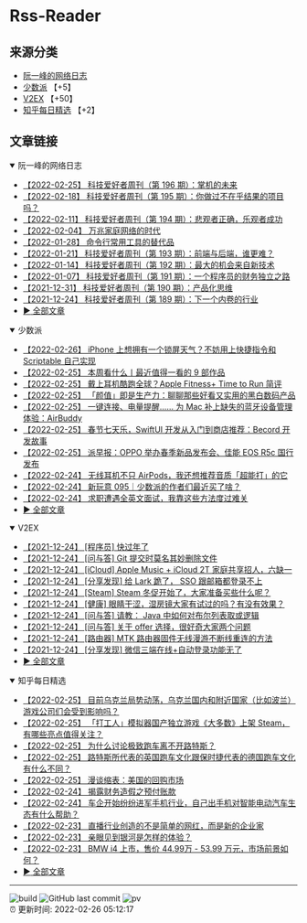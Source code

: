 # Rss-Reader

## 来源分类

* [阮一峰的网络日志](#阮一峰的网络日志)
* [少数派](#少数派) 【+5】
* [V2EX](#V2EX) 【+50】
* [知乎每日精选](#知乎每日精选) 【+2】

## 文章链接

<details open>
    <summary id="阮一峰的网络日志">
     阮一峰的网络日志
    </summary>


* [【2022-02-25】 科技爱好者周刊（第 196 期）：掌机的未来](http://www.ruanyifeng.com/blog/2022/02/weekly-issue-196.html)
* [【2022-02-18】 科技爱好者周刊（第 195 期）：你做过不在乎结果的项目吗？](http://www.ruanyifeng.com/blog/2022/02/weekly-issue-195.html)
* [【2022-02-11】 科技爱好者周刊（第 194 期）：悲观者正确，乐观者成功](http://www.ruanyifeng.com/blog/2022/02/weekly-issue-194.html)
* [【2022-02-04】 万兆家庭网络的时代](http://www.ruanyifeng.com/blog/2022/02/10g-ethernet.html)
* [【2022-01-28】 命令行常用工具的替代品](http://www.ruanyifeng.com/blog/2022/01/cli-alternative-tools.html)
* [【2022-01-21】 科技爱好者周刊（第 193 期）：前端与后端，谁更难？](http://www.ruanyifeng.com/blog/2022/01/weekly-issue-193.html)
* [【2022-01-14】 科技爱好者周刊（第 192 期）：最大的机会来自新技术](http://www.ruanyifeng.com/blog/2022/01/weekly-issue-192.html)
* [【2022-01-07】 科技爱好者周刊（第 191 期）：一个程序员的财务独立之路](http://www.ruanyifeng.com/blog/2022/01/weekly-issue-191.html)
* [【2021-12-31】 科技爱好者周刊（第 190 期）：产品化思维](http://www.ruanyifeng.com/blog/2021/12/weekly-issue-190.html)
* [【2021-12-24】 科技爱好者周刊（第 189 期）：下一个内卷的行业](http://www.ruanyifeng.com/blog/2021/12/weekly-issue-189.html)
* [:arrow_forward: 全部文章](data/阮一峰的网络日志.md)
</details>

<details open>
    <summary id="少数派">
     少数派
    </summary>


* [【2022-02-26】 iPhone 上想拥有一个锁屏天气？不妨用上快捷指令和 Scriptable 自己实现](https://sspai.com/post/71645)
* [【2022-02-25】 本周看什么丨最近值得一看的 9 部作品](https://sspai.com/post/71681)
* [【2022-02-25】 戴上耳机酷跑全球？Apple Fitness+ Time to Run 简评](https://sspai.com/post/71627)
* [【2022-02-25】 「颜值」即是生产力：聊聊那些好看又实用的黑白数码产品](https://sspai.com/post/71639)
* [【2022-02-25】 一键连接、电量提醒…… 为 Mac 补上缺失的蓝牙设备管理体验：AirBuddy](https://sspai.com/post/71570)
* [【2022-02-25】 春节七天乐，SwiftUI 开发从入门到商店推荐：Becord 开发故事](https://sspai.com/post/71593)
* [【2022-02-25】 派早报：OPPO 举办春季新品发布会、佳能 EOS R5c 国行发布](https://sspai.com/post/71668)
* [【2022-02-24】 无线耳机不只 AirPods，我还想推荐音质「超能打」的它](https://sspai.com/post/71605)
* [【2022-02-24】 新玩意 095｜少数派的作者们最近买了啥？](https://sspai.com/post/71648)
* [【2022-02-24】 求职遭遇全英文面试，我靠这些方法度过难关](https://sspai.com/post/71647)
* [:arrow_forward: 全部文章](data/少数派.md)
</details>

<details open>
    <summary id="V2EX">
     V2EX
    </summary>


* [【2021-12-24】 [程序员] 快过年了](https://www.v2ex.com/t/824201)
* [【2021-12-24】 [问与答] Git 提交时莫名其妙删除文件](https://www.v2ex.com/t/824200)
* [【2021-12-24】 [iCloud] Apple Music + iCloud 2T 家庭共享招人，六缺一](https://www.v2ex.com/t/824199)
* [【2021-12-24】 [分享发现] 给 Lark 跪了， SSO 跟邮箱都登录不上](https://www.v2ex.com/t/824198)
* [【2021-12-24】 [Steam] Steam 冬促开始了，大家准备买些什么呢？](https://www.v2ex.com/t/824197)
* [【2021-12-24】 [健康] 眼睛干涩，湿房镜大家有试过的吗？有没有效果？](https://www.v2ex.com/t/824196)
* [【2021-12-24】 [问与答] 请教： Java 中如何对布尔列表取或逻辑](https://www.v2ex.com/t/824194)
* [【2021-12-24】 [问与答] 关于 offer 选择，很好奇大家两个问题](https://www.v2ex.com/t/824192)
* [【2021-12-24】 [路由器] MTK 路由器固件无线漫游不断线重连的方法](https://www.v2ex.com/t/824191)
* [【2021-12-24】 [分享发现] 微信三端在线+自动登录功能无了](https://www.v2ex.com/t/824190)
* [:arrow_forward: 全部文章](data/V2EX.md)
</details>

<details open>
    <summary id="知乎每日精选">
     知乎每日精选
    </summary>


* [【2022-02-25】 目前乌克兰局势动荡，乌克兰国内和附近国家（比如波兰）游戏公司们会受到影响吗？](http://www.zhihu.com/question/518459260/answer/2362270635?utm_campaign=rss&utm_medium=rss&utm_source=rss&utm_content=title)
* [【2022-02-25】 「打工人」模拟器国产独立游戏《大多数》上架 Steam，有哪些亮点值得关注？](http://www.zhihu.com/question/504379982/answer/2304695443?utm_campaign=rss&utm_medium=rss&utm_source=rss&utm_content=title)
* [【2022-02-25】 为什么讨论极致跑车离不开路特斯？](http://www.zhihu.com/question/517824705/answer/2363157711?utm_campaign=rss&utm_medium=rss&utm_source=rss&utm_content=title)
* [【2022-02-25】 路特斯所代表的英国跑车文化跟保时捷代表的德国跑车文化有什么不同？](http://www.zhihu.com/question/517812169/answer/2362896639?utm_campaign=rss&utm_medium=rss&utm_source=rss&utm_content=title)
* [【2022-02-25】 漫谈缩表：美国的回购市场](http://zhuanlan.zhihu.com/p/463721684?utm_campaign=rss&utm_medium=rss&utm_source=rss&utm_content=title)
* [【2022-02-24】 揭露财务造假之预付账款](http://zhuanlan.zhihu.com/p/471924720?utm_campaign=rss&utm_medium=rss&utm_source=rss&utm_content=title)
* [【2022-02-24】 车企开始纷纷进军手机行业，自己出手机对智能电动汽车生态有什么帮助？](http://www.zhihu.com/question/518068361/answer/2361739691?utm_campaign=rss&utm_medium=rss&utm_source=rss&utm_content=title)
* [【2022-02-23】 直播行业创造的不是简单的网红，而是新的企业家](http://zhuanlan.zhihu.com/p/334824600?utm_campaign=rss&utm_medium=rss&utm_source=rss&utm_content=title)
* [【2022-02-23】 亲眼见到银河是怎样的体验？](http://www.zhihu.com/question/469139163/answer/1983962160?utm_campaign=rss&utm_medium=rss&utm_source=rss&utm_content=title)
* [【2022-02-23】 BMW i4 上市，售价 44.99万 - 53.99 万元，市场前景如何？](http://www.zhihu.com/question/517993482/answer/2359806271?utm_campaign=rss&utm_medium=rss&utm_source=rss&utm_content=title)
* [:arrow_forward: 全部文章](data/知乎每日精选.md)
</details>


---

![build](https://github.com/LikaiLee/rss-reader/workflows/rss%20reader/badge.svg)
![GitHub last commit](https://img.shields.io/github/last-commit/likailee/rss-reader)
![pv](https://pageview.vercel.app/?github_user=likailee) <br>
:alarm_clock: 更新时间: 2022-02-26 05:12:17